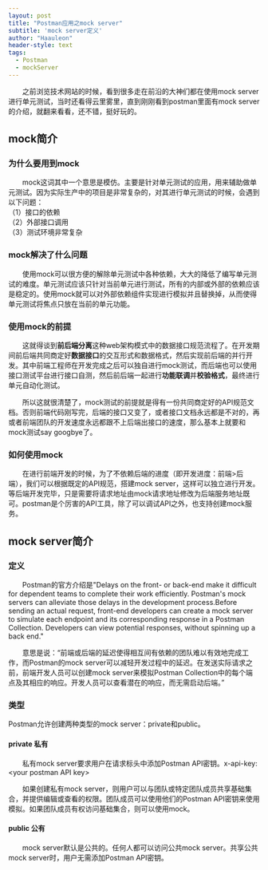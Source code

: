 ```yaml
---
layout: post
title: "Postman应用之mock server"
subtitle: 'mock server定义'
author: "Haauleon"
header-style: text
tags:
  - Postman
  - mockServer
---
```



&emsp;&emsp;之前浏览技术网站的时候，看到很多走在前沿的大神们都在使用mock&#32;server进行单元测试，当时还看得云里雾里，直到刚刚看到postman里面有mock&#32;server的介绍，就翻来看看，还不错，挺好玩的。         




## mock简介 

### 为什么要用到mock
&emsp;&emsp;mock这词其中一个意思是模仿。主要是针对单元测试的应用，用来辅助做单元测试。因为实际生产中的项目是非常复杂的，对其进行单元测试的时候，会遇到以下问题：         
（1）接口的依赖       
（2）外部接口调用         
（3）测试环境非常复杂        

### mock解决了什么问题
&emsp;&emsp;使用mock可以很方便的解除单元测试中各种依赖，大大的降低了编写单元测试的难度。单元测试应该只针对当前单元进行测试，所有的内部或外部的依赖应该是稳定的。使用mock就可以对外部依赖组件实现进行模拟并且替换掉，从而使得单元测试将焦点只放在当前的单元功能。

### 使用mock的前提
&emsp;&emsp;这就得谈到**前后端分离**这种web架构模式中的数据接口规范流程了。在开发期间前后端共同商定好**数据接口**的交互形式和数据格式，然后实现前后端的并行开发。其中前端工程师在开发完成之后可以独自进行mock测试，而后端也可以使用接口测试平台进行接口自测，然后前后端一起进行**功能联调**并**校验格式**，最终进行单元自动化测试。    
   
&emsp;&emsp;所以这就很清楚了，mock测试的前提就是得有一份共同商定好的API规范文档。否则前端代码刚写完，后端的接口又变了，或者接口文档永远都是不对的，再或者前端团队的开发速度永远都跟不上后端出接口的速度，那么基本上就要和mock测试say googbye了。

### 如何使用mock      
&emsp;&emsp;在进行前端开发的时候，为了不依赖后端的进度（即开发进度：前端>后端），我们可以根据既定的API规范，搭建mock&#32;server，这样可以独立进行开发。等后端开发完毕，只是需要将请求地址由mock请求地址修改为后端服务地址既可。postman是个厉害的API工具，除了可以调试API之外，也支持创建mock服务。           


## mock server简介

### 定义
&emsp;&emsp;Postman的官方介绍是&#34;Delays&#32;on&#32;the&#32;front&#45;&#32;or&#32;back&#45;end&#32;make&#32;it&#32;difficult&#32;for&#32;dependent&#32;teams&#32;to&#32;complete&#32;their&#32;work&#32;efficiently&#46;&#32;Postman&#39;s&#32;mock&#32;servers&#32;can&#32;alleviate&#32;those&#32;delays&#32;in&#32;the&#32;development&#32;process&#46;Before&#32;sending&#32;an&#32;actual&#32;request&#44;&#32;front&#45;end&#32;developers&#32;can&#32;create&#32;a&#32;mock&#32;server&#32;to&#32;simulate&#32;each&#32;endpoint&#32;and&#32;its&#32;corresponding&#32;response&#32;in&#32;a&#32;Postman&#32;Collection&#46;&#32;Developers&#32;can&#32;view&#32;potential&#32;responses&#44;&#32;without&#32;spinning&#32;up&#32;a&#32;back&#32;end&#46;&#34;                   

&emsp;&emsp;意思是说：“前端或后端的延迟使得相互间有依赖的团队难以有效地完成工作，而Postman的mock&#32;server可以减轻开发过程中的延迟。在发送实际请求之前，前端开发人员可以创建mock&#32;server来模拟Postman&#32;Collection中的每个端点及其相应的响应。开发人员可以查看潜在的响应，而无需启动后端。”      


### 类型
Postman允许创建两种类型的mock&#32;server：private和public。

#### private 私有
&emsp;&emsp;私有mock&#32;server要求用户在请求标头中添加Postman API密钥。x&#45;api&#45;key&#58;&#60;your&#32;postman&#32;API&#32;key&#62;             

&emsp;&emsp;如果创建私有mock&#32;server，则用户可以与团队或特定团队成员共享基础集合，并提供编辑或查看的权限。团队成员可以使用他们的Postman API密钥来使用模拟。如果团队成员有权访问基础集合，则可以使用mock。     


#### public 公有
&emsp;&emsp;mock&#32;server默认是公共的。任何人都可以访问公共mock&#32;server。共享公共mock&#32;server时，用户无需添加Postman&#32;API密钥。
